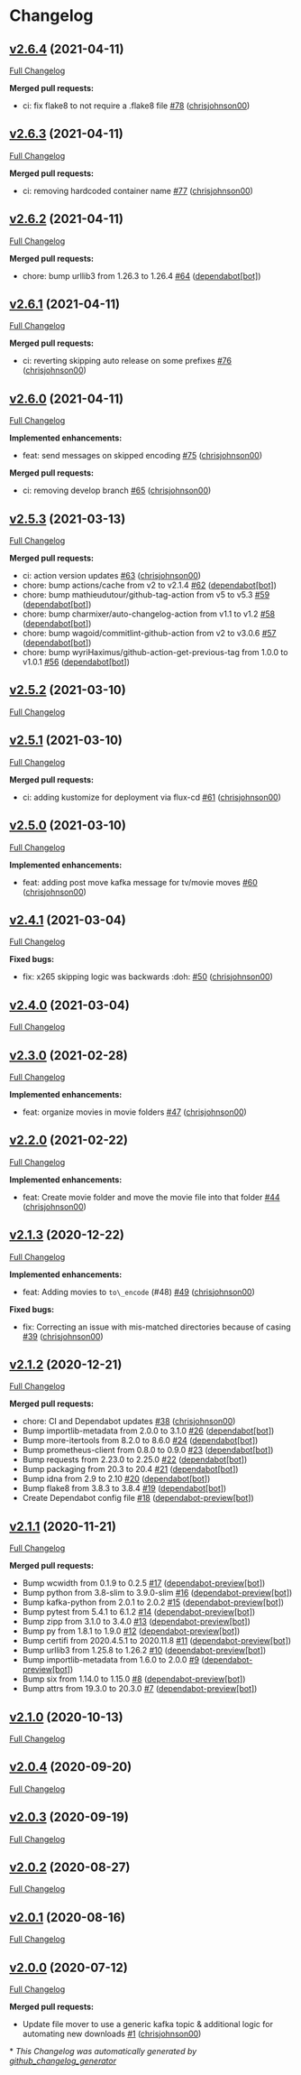 # Changelog

## [v2.6.4](https://github.com/chrisjohnson00/handbrake-file-mover/tree/v2.6.4) (2021-04-11)

[Full Changelog](https://github.com/chrisjohnson00/handbrake-file-mover/compare/v2.6.3...v2.6.4)

**Merged pull requests:**

- ci: fix flake8 to not require a .flake8 file [\#78](https://github.com/chrisjohnson00/handbrake-file-mover/pull/78) ([chrisjohnson00](https://github.com/chrisjohnson00))

## [v2.6.3](https://github.com/chrisjohnson00/handbrake-file-mover/tree/v2.6.3) (2021-04-11)

[Full Changelog](https://github.com/chrisjohnson00/handbrake-file-mover/compare/v2.6.2...v2.6.3)

**Merged pull requests:**

- ci: removing hardcoded container name [\#77](https://github.com/chrisjohnson00/handbrake-file-mover/pull/77) ([chrisjohnson00](https://github.com/chrisjohnson00))

## [v2.6.2](https://github.com/chrisjohnson00/handbrake-file-mover/tree/v2.6.2) (2021-04-11)

[Full Changelog](https://github.com/chrisjohnson00/handbrake-file-mover/compare/v2.6.1...v2.6.2)

**Merged pull requests:**

- chore: bump urllib3 from 1.26.3 to 1.26.4 [\#64](https://github.com/chrisjohnson00/handbrake-file-mover/pull/64) ([dependabot[bot]](https://github.com/apps/dependabot))

## [v2.6.1](https://github.com/chrisjohnson00/handbrake-file-mover/tree/v2.6.1) (2021-04-11)

[Full Changelog](https://github.com/chrisjohnson00/handbrake-file-mover/compare/v2.6.0...v2.6.1)

**Merged pull requests:**

- ci: reverting skipping auto release on some prefixes [\#76](https://github.com/chrisjohnson00/handbrake-file-mover/pull/76) ([chrisjohnson00](https://github.com/chrisjohnson00))

## [v2.6.0](https://github.com/chrisjohnson00/handbrake-file-mover/tree/v2.6.0) (2021-04-11)

[Full Changelog](https://github.com/chrisjohnson00/handbrake-file-mover/compare/v2.5.3...v2.6.0)

**Implemented enhancements:**

- feat: send messages on skipped encoding [\#75](https://github.com/chrisjohnson00/handbrake-file-mover/pull/75) ([chrisjohnson00](https://github.com/chrisjohnson00))

**Merged pull requests:**

- ci: removing develop branch [\#65](https://github.com/chrisjohnson00/handbrake-file-mover/pull/65) ([chrisjohnson00](https://github.com/chrisjohnson00))

## [v2.5.3](https://github.com/chrisjohnson00/handbrake-file-mover/tree/v2.5.3) (2021-03-13)

[Full Changelog](https://github.com/chrisjohnson00/handbrake-file-mover/compare/v2.5.2...v2.5.3)

**Merged pull requests:**

- ci: action version updates [\#63](https://github.com/chrisjohnson00/handbrake-file-mover/pull/63) ([chrisjohnson00](https://github.com/chrisjohnson00))
- chore: bump actions/cache from v2 to v2.1.4 [\#62](https://github.com/chrisjohnson00/handbrake-file-mover/pull/62) ([dependabot[bot]](https://github.com/apps/dependabot))
- chore: bump mathieudutour/github-tag-action from v5 to v5.3 [\#59](https://github.com/chrisjohnson00/handbrake-file-mover/pull/59) ([dependabot[bot]](https://github.com/apps/dependabot))
- chore: bump charmixer/auto-changelog-action from v1.1 to v1.2 [\#58](https://github.com/chrisjohnson00/handbrake-file-mover/pull/58) ([dependabot[bot]](https://github.com/apps/dependabot))
- chore: bump wagoid/commitlint-github-action from v2 to v3.0.6 [\#57](https://github.com/chrisjohnson00/handbrake-file-mover/pull/57) ([dependabot[bot]](https://github.com/apps/dependabot))
- chore: bump wyriHaximus/github-action-get-previous-tag from 1.0.0 to v1.0.1 [\#56](https://github.com/chrisjohnson00/handbrake-file-mover/pull/56) ([dependabot[bot]](https://github.com/apps/dependabot))

## [v2.5.2](https://github.com/chrisjohnson00/handbrake-file-mover/tree/v2.5.2) (2021-03-10)

[Full Changelog](https://github.com/chrisjohnson00/handbrake-file-mover/compare/v2.5.1...v2.5.2)

## [v2.5.1](https://github.com/chrisjohnson00/handbrake-file-mover/tree/v2.5.1) (2021-03-10)

[Full Changelog](https://github.com/chrisjohnson00/handbrake-file-mover/compare/v2.5.0...v2.5.1)

**Merged pull requests:**

- ci: adding kustomize for deployment via flux-cd [\#61](https://github.com/chrisjohnson00/handbrake-file-mover/pull/61) ([chrisjohnson00](https://github.com/chrisjohnson00))

## [v2.5.0](https://github.com/chrisjohnson00/handbrake-file-mover/tree/v2.5.0) (2021-03-10)

[Full Changelog](https://github.com/chrisjohnson00/handbrake-file-mover/compare/v2.4.1...v2.5.0)

**Implemented enhancements:**

- feat: adding post move kafka message for tv/movie moves [\#60](https://github.com/chrisjohnson00/handbrake-file-mover/pull/60) ([chrisjohnson00](https://github.com/chrisjohnson00))

## [v2.4.1](https://github.com/chrisjohnson00/handbrake-file-mover/tree/v2.4.1) (2021-03-04)

[Full Changelog](https://github.com/chrisjohnson00/handbrake-file-mover/compare/v2.4.0...v2.4.1)

**Fixed bugs:**

- fix: x265 skipping logic was backwards :doh: [\#50](https://github.com/chrisjohnson00/handbrake-file-mover/pull/50) ([chrisjohnson00](https://github.com/chrisjohnson00))

## [v2.4.0](https://github.com/chrisjohnson00/handbrake-file-mover/tree/v2.4.0) (2021-03-04)

[Full Changelog](https://github.com/chrisjohnson00/handbrake-file-mover/compare/v2.3.0...v2.4.0)

## [v2.3.0](https://github.com/chrisjohnson00/handbrake-file-mover/tree/v2.3.0) (2021-02-28)

[Full Changelog](https://github.com/chrisjohnson00/handbrake-file-mover/compare/v2.2.0...v2.3.0)

**Implemented enhancements:**

- feat: organize movies in movie folders [\#47](https://github.com/chrisjohnson00/handbrake-file-mover/pull/47) ([chrisjohnson00](https://github.com/chrisjohnson00))

## [v2.2.0](https://github.com/chrisjohnson00/handbrake-file-mover/tree/v2.2.0) (2021-02-22)

[Full Changelog](https://github.com/chrisjohnson00/handbrake-file-mover/compare/v2.1.3...v2.2.0)

**Implemented enhancements:**

- feat: Create movie folder and move the movie file into that folder [\#44](https://github.com/chrisjohnson00/handbrake-file-mover/pull/44) ([chrisjohnson00](https://github.com/chrisjohnson00))

## [v2.1.3](https://github.com/chrisjohnson00/handbrake-file-mover/tree/v2.1.3) (2020-12-22)

[Full Changelog](https://github.com/chrisjohnson00/handbrake-file-mover/compare/v2.1.2...v2.1.3)

**Implemented enhancements:**

- feat: Adding movies to `to\_encode` \(\#48\) [\#49](https://github.com/chrisjohnson00/handbrake-file-mover/pull/49) ([chrisjohnson00](https://github.com/chrisjohnson00))

**Fixed bugs:**

- fix: Correcting an issue with mis-matched directories because of casing [\#39](https://github.com/chrisjohnson00/handbrake-file-mover/pull/39) ([chrisjohnson00](https://github.com/chrisjohnson00))

## [v2.1.2](https://github.com/chrisjohnson00/handbrake-file-mover/tree/v2.1.2) (2020-12-21)

[Full Changelog](https://github.com/chrisjohnson00/handbrake-file-mover/compare/v2.1.1...v2.1.2)

**Merged pull requests:**

- chore: CI and Dependabot updates [\#38](https://github.com/chrisjohnson00/handbrake-file-mover/pull/38) ([chrisjohnson00](https://github.com/chrisjohnson00))
- Bump importlib-metadata from 2.0.0 to 3.1.0 [\#26](https://github.com/chrisjohnson00/handbrake-file-mover/pull/26) ([dependabot[bot]](https://github.com/apps/dependabot))
- Bump more-itertools from 8.2.0 to 8.6.0 [\#24](https://github.com/chrisjohnson00/handbrake-file-mover/pull/24) ([dependabot[bot]](https://github.com/apps/dependabot))
- Bump prometheus-client from 0.8.0 to 0.9.0 [\#23](https://github.com/chrisjohnson00/handbrake-file-mover/pull/23) ([dependabot[bot]](https://github.com/apps/dependabot))
- Bump requests from 2.23.0 to 2.25.0 [\#22](https://github.com/chrisjohnson00/handbrake-file-mover/pull/22) ([dependabot[bot]](https://github.com/apps/dependabot))
- Bump packaging from 20.3 to 20.4 [\#21](https://github.com/chrisjohnson00/handbrake-file-mover/pull/21) ([dependabot[bot]](https://github.com/apps/dependabot))
- Bump idna from 2.9 to 2.10 [\#20](https://github.com/chrisjohnson00/handbrake-file-mover/pull/20) ([dependabot[bot]](https://github.com/apps/dependabot))
- Bump flake8 from 3.8.3 to 3.8.4 [\#19](https://github.com/chrisjohnson00/handbrake-file-mover/pull/19) ([dependabot[bot]](https://github.com/apps/dependabot))
- Create Dependabot config file [\#18](https://github.com/chrisjohnson00/handbrake-file-mover/pull/18) ([dependabot-preview[bot]](https://github.com/apps/dependabot-preview))

## [v2.1.1](https://github.com/chrisjohnson00/handbrake-file-mover/tree/v2.1.1) (2020-11-21)

[Full Changelog](https://github.com/chrisjohnson00/handbrake-file-mover/compare/v2.1.0...v2.1.1)

**Merged pull requests:**

- Bump wcwidth from 0.1.9 to 0.2.5 [\#17](https://github.com/chrisjohnson00/handbrake-file-mover/pull/17) ([dependabot-preview[bot]](https://github.com/apps/dependabot-preview))
- Bump python from 3.8-slim to 3.9.0-slim [\#16](https://github.com/chrisjohnson00/handbrake-file-mover/pull/16) ([dependabot-preview[bot]](https://github.com/apps/dependabot-preview))
- Bump kafka-python from 2.0.1 to 2.0.2 [\#15](https://github.com/chrisjohnson00/handbrake-file-mover/pull/15) ([dependabot-preview[bot]](https://github.com/apps/dependabot-preview))
- Bump pytest from 5.4.1 to 6.1.2 [\#14](https://github.com/chrisjohnson00/handbrake-file-mover/pull/14) ([dependabot-preview[bot]](https://github.com/apps/dependabot-preview))
- Bump zipp from 3.1.0 to 3.4.0 [\#13](https://github.com/chrisjohnson00/handbrake-file-mover/pull/13) ([dependabot-preview[bot]](https://github.com/apps/dependabot-preview))
- Bump py from 1.8.1 to 1.9.0 [\#12](https://github.com/chrisjohnson00/handbrake-file-mover/pull/12) ([dependabot-preview[bot]](https://github.com/apps/dependabot-preview))
- Bump certifi from 2020.4.5.1 to 2020.11.8 [\#11](https://github.com/chrisjohnson00/handbrake-file-mover/pull/11) ([dependabot-preview[bot]](https://github.com/apps/dependabot-preview))
- Bump urllib3 from 1.25.8 to 1.26.2 [\#10](https://github.com/chrisjohnson00/handbrake-file-mover/pull/10) ([dependabot-preview[bot]](https://github.com/apps/dependabot-preview))
- Bump importlib-metadata from 1.6.0 to 2.0.0 [\#9](https://github.com/chrisjohnson00/handbrake-file-mover/pull/9) ([dependabot-preview[bot]](https://github.com/apps/dependabot-preview))
- Bump six from 1.14.0 to 1.15.0 [\#8](https://github.com/chrisjohnson00/handbrake-file-mover/pull/8) ([dependabot-preview[bot]](https://github.com/apps/dependabot-preview))
- Bump attrs from 19.3.0 to 20.3.0 [\#7](https://github.com/chrisjohnson00/handbrake-file-mover/pull/7) ([dependabot-preview[bot]](https://github.com/apps/dependabot-preview))

## [v2.1.0](https://github.com/chrisjohnson00/handbrake-file-mover/tree/v2.1.0) (2020-10-13)

[Full Changelog](https://github.com/chrisjohnson00/handbrake-file-mover/compare/v2.0.4...v2.1.0)

## [v2.0.4](https://github.com/chrisjohnson00/handbrake-file-mover/tree/v2.0.4) (2020-09-20)

[Full Changelog](https://github.com/chrisjohnson00/handbrake-file-mover/compare/v2.0.3...v2.0.4)

## [v2.0.3](https://github.com/chrisjohnson00/handbrake-file-mover/tree/v2.0.3) (2020-09-19)

[Full Changelog](https://github.com/chrisjohnson00/handbrake-file-mover/compare/v2.0.2...v2.0.3)

## [v2.0.2](https://github.com/chrisjohnson00/handbrake-file-mover/tree/v2.0.2) (2020-08-27)

[Full Changelog](https://github.com/chrisjohnson00/handbrake-file-mover/compare/v2.0.1...v2.0.2)

## [v2.0.1](https://github.com/chrisjohnson00/handbrake-file-mover/tree/v2.0.1) (2020-08-16)

[Full Changelog](https://github.com/chrisjohnson00/handbrake-file-mover/compare/v2.0.0...v2.0.1)

## [v2.0.0](https://github.com/chrisjohnson00/handbrake-file-mover/tree/v2.0.0) (2020-07-12)

[Full Changelog](https://github.com/chrisjohnson00/handbrake-file-mover/compare/8839ed2096c6a9586b81b0c5db6fb8316199b216...v2.0.0)

**Merged pull requests:**

- Update file mover to use a generic kafka topic & additional logic for automating new downloads [\#1](https://github.com/chrisjohnson00/handbrake-file-mover/pull/1) ([chrisjohnson00](https://github.com/chrisjohnson00))



\* *This Changelog was automatically generated by [github_changelog_generator](https://github.com/github-changelog-generator/github-changelog-generator)*
